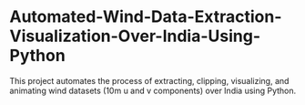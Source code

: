 # Automated-Wind-Data-Extraction-Visualization-Over-India-Using-Python
This project automates the process of extracting, clipping, visualizing, and animating wind datasets (10m u and v components) over India using Python.
